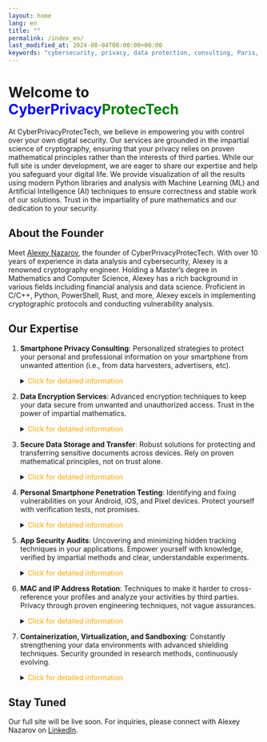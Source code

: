 ```yaml
---
layout: home
lang: en
title: ""
permalink: /index_en/
last_modified_at: 2024-08-04T00:00:00+00:00
keywords: "cybersecurity, privacy, data protection, consulting, Paris, Alexey Nazarov, CyberPrivacyProtecTech, digital security, cryptography, artificial intelligence, machine learning, data protection, security audit, penetration testing, MAC and IP address rotation, containerization, virtualization, sandboxing, encryption services, vulnerability analysis, smartphone privacy, cybersecurity consulting, cybersecurity in Paris, mobile device security, Android security, Android penetration testing, iOS security, mobile app security"
---
```


# Welcome to <span style="color: blue;">CyberPrivacy</span><span style="color: green;">ProtecTech</span>

At CyberPrivacyProtecTech, we believe in empowering you with control over your own digital security. Our services are grounded in the impartial science of cryptography, ensuring that your privacy relies on proven mathematical principles rather than the interests of third parties. While our full site is under development, we are eager to share our expertise and help you safeguard your digital life. We provide visualization of all the results using modern Python libraries and analysis with Machine Learning (ML) and Artificial Intelligence (AI) techniques to ensure correctness and stable work of our solutions. Trust in the impartiality of pure mathematics and our dedication to your security.

## About the Founder

Meet [Alexey Nazarov](https://www.linkedin.com/in/alexeinazarov), the founder of CyberPrivacyProtecTech. With over 10 years of experience in data analysis and cybersecurity, Alexey is a renowned cryptography engineer. Holding a Master’s degree in Mathematics and Computer Science, Alexey has a rich background in various fields including financial analysis and data science. Proficient in C/C++, Python, PowerShell, Rust, and more, Alexey excels in implementing cryptographic protocols and conducting vulnerability analysis.

## Our Expertise

1. **Smartphone Privacy Consulting**: Personalized strategies to protect your personal and professional information on your smartphone from unwanted attention (i.e., from data harvesters, advertisers, etc).
   <details>
   <summary><span style="color: orange;">Click for detailed information</span></summary>
     <span style="color: blue;">Tailored strategies to safeguard your personal and professional information on your smartphone, ensuring the lowest probability of access by third-party agents in any ways and situations possible. Our solutions are validated using AI and ML to identify and mitigate potential threats proactively.</span>
   </details>

2. **Data Encryption Services**: Advanced encryption techniques to keep your data secure from unwanted and unauthorized access. Trust in the power of impartial mathematics.
   <details>
     <summary><span style="color: orange;">Click for detailed information</span></summary>
     <span style="color: blue;">Implementing advanced encryption techniques to keep your data secure from unauthorized access, including tailored cryptographic protocols for data transfer that are undecipherable by any intermediate providers, even VPN servers and supposedly secure internet channels and browsers, ensuring that only the recipient receives the information.</span>
   </details>

3. **Secure Data Storage and Transfer**: Robust solutions for protecting and transferring sensitive documents across devices. Rely on proven mathematical principles, not on trust alone.
   <details>
     <summary><span style="color: orange;">Click for detailed information</span></summary>
     <span style="color: blue;">Robust solutions to protect your sensitive documents and ensure secure access and transfer across different personal devices, including flash key card access encryption using the most professional modern techniques that protect you in any imaginable situation that could lead to the transfer of your data to third parties.</span>
   </details>

4. **Personal Smartphone Penetration Testing**: Identifying and fixing vulnerabilities on your Android, iOS, and Pixel devices. Protect yourself with verification tests, not promises.
   <details>
     <summary><span style="color: orange;">Click for detailed information</span></summary>
     <span style="color: blue;">Identify and remediate vulnerabilities on your Android, iOS, and Pixel devices with a unique combination of the applications you use before they can be exploited inadvertently or deliberately in ways that contradict your personal interests, even within the confines of application policies. Our testing processes are enhanced by AI to simulate various attack scenarios and ensure comprehensive coverage.</span>
   </details>

5. **App Security Audits**: Uncovering and minimizing hidden tracking techniques in your applications. Empower yourself with knowledge, verified by impartial methods and clear, understandable experiments.
   <details>
     <summary><span style="color: orange;">Click for detailed information</span></summary>
     <span style="color: blue;">Uncover hidden tracking techniques, revise them, and minimize their influence on your data privacy. Ensure your applications' usage complies with legal standards, including international and country-specific digital laws, and secure your digital activity simultaneously. Our audits leverage AI to detect anomalies and provide deeper insights into potential vulnerabilities.</span>
   </details>

6. **MAC and IP Address Rotation**: Techniques to make it harder to cross-reference your profiles and analyze your activities by third parties. Privacy through proven engineering techniques, not vague assurances.
   <details>
     <summary><span style="color: orange;">Click for detailed information</span></summary>
     <span style="color: blue;">Advanced privacy protection through professional techniques for maintaining MAC and IP address rotation tailored to mobile devices, making it more challenging for third parties to statistically cross-reference your profiles and gather data to analyze your activities for unsolicited services. We employ ML models to optimize rotation patterns and enhance privacy.</span>
   </details>

7. **Containerization, Virtualization, and Sandboxing**: Constantly strengthening your data environments with advanced shielding techniques. Security grounded in research methods, continuously evolving.
   <details>
     <summary><span style="color: orange;">Click for detailed information</span></summary>
     <span style="color: blue;">Fortify your data environments with unbreakable shielding, including setup and technical training for data-hungry smartphone applications and constant research and monitoring for new vulnerabilities, including after application updates and applications' legal policy changes. Our solutions are continuously refined using AI to adapt to emerging threats and maintain robust security.</span>
   </details>

## Stay Tuned

Our full site will be live soon. For inquiries, please connect with Alexey Nazarov on [LinkedIn](https://www.linkedin.com/in/alexeinazarov).

